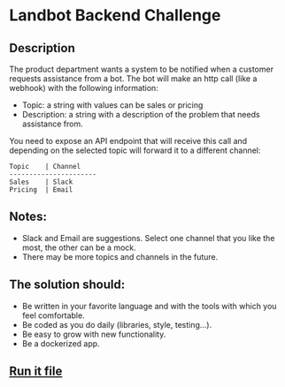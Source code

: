 # Landbot Backend Challenge

## Description

The product department wants a system to be notified when a customer requests assistance from a bot. The bot will make an http call (like a webhook) with the following information:

- Topic: a string with values can be sales or pricing
- Description: a string with a description of the problem that needs assistance from.

You need to expose an API endpoint that will receive this call and depending on the selected topic will forward it to a different channel:

``` 
Topic    | Channel   
----------------------
Sales    | Slack
Pricing  | Email
```

## Notes:
- Slack and Email are suggestions. Select one channel that you like the most, the other can be a mock.
- There may be more topics and channels in the future.

## The solution should:
- Be written in your favorite language and with the tools with which you feel comfortable.
- Be coded as you do daily (libraries, style, testing...).
- Be easy to grow with new functionality.
- Be a dockerized app.

## [Run it file](RUNIT.md)